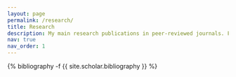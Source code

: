 ```yaml
---
layout: page
permalink: /research/
title: Research
description: My main research publications in peer-reviewed journals. For a complete list you can check my <a href='https://scholar.google.com/citations?user=33jW5MgAAAAJ&hl=pt-BR'>Google Scholar Page</a>.
nav: true
nav_order: 1
---
```

<!-- _pages/publications.md -->
<div class="research">

{% bibliography -f {{ site.scholar.bibliography }} %}

</div>
